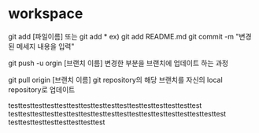 # workspace


git add [파일이름] 또는 git add * ex) git add README.md
git commit -m "변경된 메세지 내용을 입력"

git push -u orgin [브랜치 이름]
변경한 부분을 브랜치에 업데이트 하는 과정

git pull origin [브랜치 이름]
git repository의 해당 브랜치를 자신의 local repository로 업데이트

testtesttesttesttesttesttesttesttesttesttesttesttesttesttesttest
testtesttesttesttesttesttesttesttesttesttesttesttesttesttesttesttesttest
testtesttesttesttesttesttesttest
